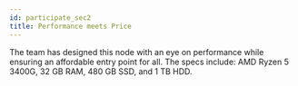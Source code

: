 ```yaml
---
id: participate_sec2
title: Performance meets Price
---
```


The team has designed this node with an eye on performance while ensuring an affordable entry point for all. The specs include: AMD Ryzen 5 3400G, 32 GB RAM, 480 GB SSD, and 1 TB HDD.
